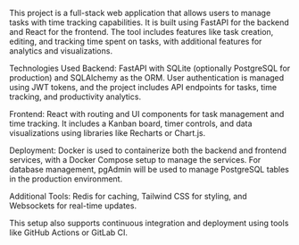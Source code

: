 This project is a full-stack web application that allows users to manage tasks with time tracking capabilities. It is built using FastAPI for the backend and React for the frontend. The tool includes features like task creation, editing, and tracking time spent on tasks, with additional features for analytics and visualizations.

Technologies Used
Backend: FastAPI with SQLite (optionally PostgreSQL for production) and SQLAlchemy as the ORM. User authentication is managed using JWT tokens, and the project includes API endpoints for tasks, time tracking, and productivity analytics.

Frontend: React with routing and UI components for task management and time tracking. It includes a Kanban board, timer controls, and data visualizations using libraries like Recharts or Chart.js.

Deployment: Docker is used to containerize both the backend and frontend services, with a Docker Compose setup to manage the services. For database management, pgAdmin will be used to manage PostgreSQL tables in the production environment.

Additional Tools: Redis for caching, Tailwind CSS for styling, and Websockets for real-time updates.

This setup also supports continuous integration and deployment using tools like GitHub Actions or GitLab CI.
